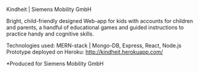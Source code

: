Kindheit | Siemens Mobility GmbH

Bright, child-friendly designed Web-app for kids with accounts for children and parents, a
handful of educational games and guided instructions to practice handy and cognitive skills.

Technologies used: MERN-stack | Mongo-DB, Express, React, Node.js
Prototype deployed on Heroku: http://kindheit.herokuapp.com/

*Produced for Siemens Mobility GmbH
